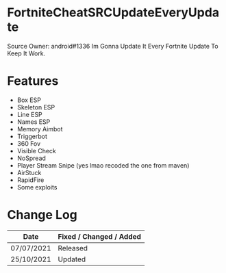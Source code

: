 # FortniteCheatSRCUpdateEveryUpdate
Source Owner: android#1336
Im Gonna Update It Every Fortnite Update To Keep It Work.


# Features
* Box ESP
* Skeleton ESP
* Line ESP
* Names ESP
* Memory Aimbot
* Triggerbot
* 360 Fov
* Visible Check
* NoSpread
* Player Stream Snipe (yes lmao recoded the one from maven)
* AirStuck
* RapidFire
* Some exploits


# Change Log 
| Date         | Fixed / Changed / Added |
| ------------ | ----------------------- |
| 07/07/2021   | Released                |
| 25/10/2021   | Updated                 |
        



